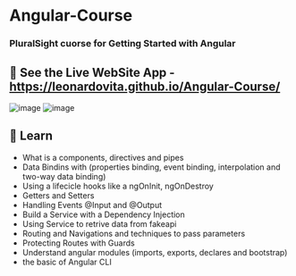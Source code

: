 # Angular-Course

### PluralSight cuorse for Getting Started with Angular

## 🧐 See the Live WebSite App - https://leonardovita.github.io/Angular-Course/

![image](https://user-images.githubusercontent.com/43863949/126583978-90af5693-73e7-437c-b98c-bd09f3d60926.png)
![image](https://user-images.githubusercontent.com/43863949/126584005-ea6a83b1-832a-464f-8525-036cba936421.png)


## :rocket: Learn

- What is a components, directives and pipes
- Data Bindins with (properties binding, event binding, interpolation and two-way data binding)
- Using a lifecicle hooks like a ngOnInit, ngOnDestroy
- Getters and Setters
- Handling Events @Input and @Output
- Build a Service with  a Dependency Injection 
- Using Service to retrive data from fakeapi
- Routing and Navigations and techniques to pass parameters
- Protecting Routes with Guards
- Understand angular modules (imports, exports, declares and bootstrap)
- the basic of Angular CLI
